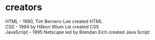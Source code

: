 # creators 
HTML - 1980, Tim Berners-Lee created HTML  
CSS - 1994 by Håkon Wium Lie created CSS  
JavaScript - 1995 Netscape led by Brendan Eich created Java Script 
